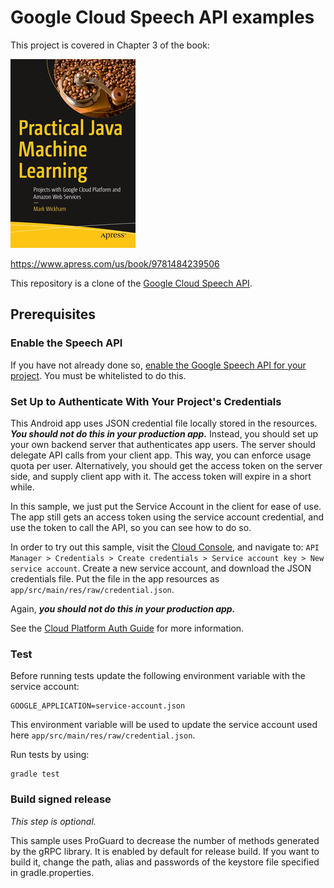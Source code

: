 # Google Cloud Speech API examples

This project is covered in Chapter 3 of the book:

![](fig-cover-sm.jpg)

https://www.apress.com/us/book/9781484239506

This repository is a clone of the
[Google Cloud Speech API](https://cloud.google.com/speech/).

## Prerequisites

### Enable the Speech API

If you have not already done so,
[enable the Google Speech API for your project](https://cloud.google.com/speech/docs/getting-started). You
must be whitelisted to do this.

### Set Up to Authenticate With Your Project's Credentials

This Android app uses JSON credential file locally stored in the resources. ***You should not do
this in your production app.*** Instead, you should set up your own backend server that
authenticates app users. The server should delegate API calls from your client app. This way, you
can enforce usage quota per user. Alternatively, you should get the access token on the server side,
and supply client app with it. The access token will expire in a short while.

In this sample, we just put the Service Account in the client for ease of use. The app still gets
an access token using the service account credential, and use the token to call the API, so you can
see how to do so.

In order to try out this sample, visit the [Cloud Console](https://console.cloud.google.com/), and
navigate to:
`API Manager > Credentials > Create credentials > Service account key > New service account`.
Create a new service account, and download the JSON credentials file. Put the file in the app
resources as `app/src/main/res/raw/credential.json`.

Again, ***you should not do this in your production app.***

See the [Cloud Platform Auth Guide](https://cloud.google.com/docs/authentication#developer_workflow)
for more information.

### Test

Before running tests update the following environment variable with the service
account:

    GOOGLE_APPLICATION=service-account.json

This environment variable will be used to update the service account used here
`app/src/main/res/raw/credential.json`.

Run tests by using:

    gradle test

### Build signed release

*This step is optional.*

This sample uses ProGuard to decrease the number of methods generated by the gRPC library. It is
enabled by default for release build. If you want to build it, change the path, alias and passwords
of the keystore file specified in gradle.properties.
